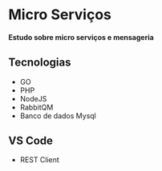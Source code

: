 # Micro Serviços

#### Estudo sobre micro serviços e mensageria

## Tecnologias

- GO
- PHP
- NodeJS
- RabbitQM
- Banco de dados Mysql

## VS Code

- REST Client